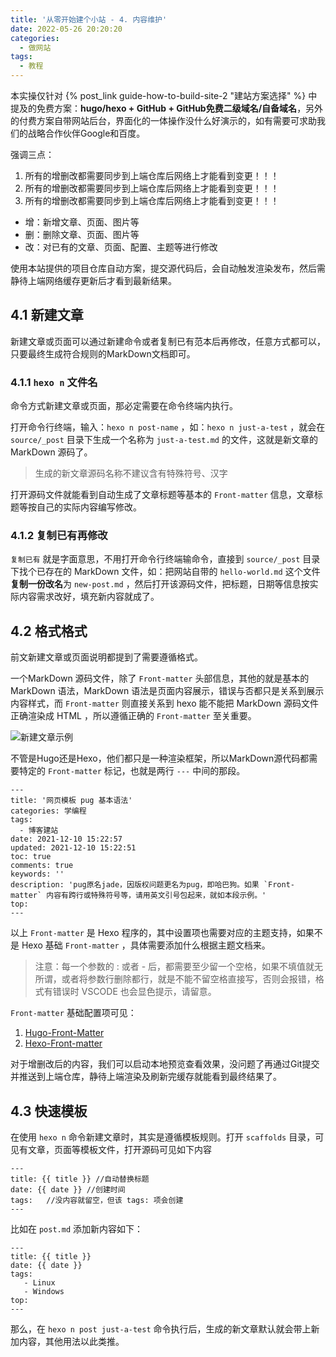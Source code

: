 ```yaml
---
title: '从零开始建个小站 - 4. 内容维护'
date: 2022-05-26 20:20:20
categories:
  - 做网站
tags:
  - 教程
---
```


本实操仅针对 {% post_link guide-how-to-build-site-2 "建站方案选择" %} 中提及的免费方案：**hugo/hexo + GitHub + GitHub免费二级域名/自备域名**，另外的付费方案自带网站后台，界面化的一体操作没什么好演示的，如有需要可求助我们的战略合作伙伴Google和百度。

强调三点：
1. 所有的增删改都需要同步到上端仓库后网络上才能看到变更！！！
2. 所有的增删改都需要同步到上端仓库后网络上才能看到变更！！！
3. 所有的增删改都需要同步到上端仓库后网络上才能看到变更！！！

- 增：新增文章、页面、图片等
- 删：删除文章、页面、图片等
- 改：对已有的文章、页面、配置、主题等进行修改

使用本站提供的项目仓库自动方案，提交源代码后，会自动触发渲染发布，然后需静待上端网络缓存更新后才看到最新结果。

## 4.1 新建文章
新建文章或页面可以通过新建命令或者复制已有范本后再修改，任意方式都可以，只要最终生成符合规则的MarkDown文档即可。

### 4.1.1 **`hexo n` 文件名**
命令方式新建文章或页面，那必定需要在命令终端内执行。

打开命令行终端，输入：`hexo n post-name` ，如：`hexo n just-a-test` ，就会在 `source/_post` 目录下生成一个名称为 `just-a-test.md` 的文件，这就是新文章的 MarkDown 源码了。

> 生成的新文章源码名称不建议含有特殊符号、汉字

打开源码文件就能看到自动生成了文章标题等基本的 `Front-matter` 信息，文章标题等按自己的实际内容编写修改。

### 4.1.2 **复制已有再修改**
`复制已有` 就是字面意思，不用打开命令行终端输命令，直接到 `source/_post` 目录下找个已存在的 MarkDown 文件，如：把网站自带的 `hello-world.md` 这个文件**复制一份改名**为 `new-post.md` ，然后打开该源码文件，把标题，日期等信息按实际内容需求改好，填充新内容就成了。

## 4.2 格式格式
前文新建文章或页面说明都提到了需要遵循格式。

一个MarkDown 源码文件，除了 `Front-matter` 头部信息，其他的就是基本的 MarkDown 语法，MarkDown 语法是页面内容展示，错误与否都只是关系到展示内容样式，而 `Front-matter` 则直接关系到 hexo 能不能把 MarkDown 源码文件正确渲染成 HTML ，所以遵循正确的 `Front-matter` 至关重要。

![新建文章示例](https://cdn.jsdelivr.net/gh/828767/static/images/hexo-edit.gif)

不管是Hugo还是Hexo，他们都只是一种渲染框架，所以MarkDown源代码都需要特定的 `Front-matter` 标记，也就是两行 `---` 中间的那段。
```
---
title: '网页模板 pug 基本语法'
categories: 学编程
tags:
  - 博客建站
date: 2021-12-10 15:22:57
updated: 2021-12-10 15:22:51
toc: true
comments: true
keywords: ''
description: 'pug原名jade，因版权问题更名为pug，即哈巴狗。如果 `Front-matter` 内容有跨行或特殊符号等，请用英文引号包起来，就如本段示例。'
top:
---
```
以上 `Front-matter` 是 Hexo 程序的，其中设置项也需要对应的主题支持，如果不是 Hexo 基础 `Front-matter` ，具体需要添加什么根据主题文档来。

> 注意：每一个参数的 : 或者 - 后，都需要至少留一个空格，如果不填值就无所谓，或者将参数行删除都行，就是不能不留空格直接写，否则会报错，格式有错误时 VSCODE 也会显色提示，请留意。

`Front-matter` 基础配置项可见：
1. [Hugo-Front-Matter](https://gohugo.io/content-management/front-matter/)
2. [Hexo-Front-matter](https://hexo.io/zh-cn/docs/front-matter)

对于增删改后的内容，我们可以启动本地预览查看效果，没问题了再通过Git提交并推送到上端仓库，静待上端渲染及刷新完缓存就能看到最终结果了。

## 4.3 快速模板
在使用 `hexo n` 命令新建文章时，其实是遵循模板规则。打开 `scaffolds` 目录，可见有文章，页面等模板文件，打开源码可见如下内容

```
---
title: {{ title }} //自动替换标题
date: {{ date }} //创建时间
tags:	//没内容就留空，但该 tags: 项会创建
---
```

比如在 `post.md` 添加新内容如下：

```
---
title: {{ title }}
date: {{ date }}
tags:
   - Linux
   - Windows
top:
---
```

那么，在 `hexo n post just-a-test` 命令执行后，生成的新文章默认就会带上新加内容，其他用法以此类推。
